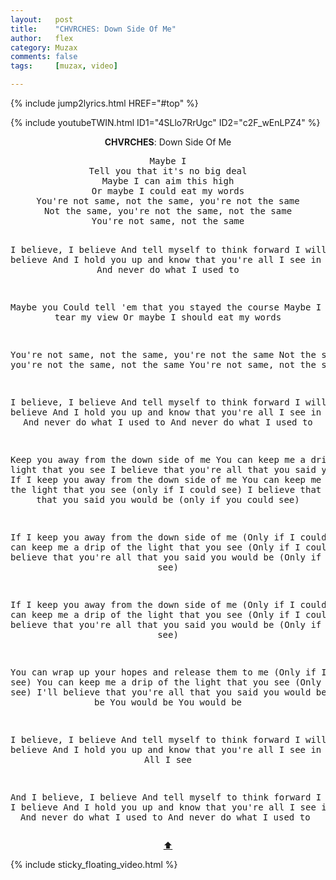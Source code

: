 ```yaml
---
layout:   post
title:    "CHVRCHES: Down Side Of Me"
author:   flex
category: Muzax
comments: false
tags:     [muzax, video]

---
```


{% include jump2lyrics.html HREF="#top" %}

{% include youtubeTWIN.html ID1="4SLlo7RrUgc" ID2="c2F_wEnLPZ4" %}

<!-- break -->

<a id="top"></a>
<div id="lyrics"><div class="lyricsheader" style=""><p><center><b>CHVRCHES</b>: Down Side Of Me</center></p></div>
<center><pre>
Maybe I
Tell you that it's no big deal
Maybe I can aim this high
Or maybe I could eat my words
You're not same, not the same, you're not the same
Not the same, you're not the same, not the same
You're not same, not the same

I believe, I believe
And tell myself to think forward
I will show I believe
And I hold you up and know that you're all I see in the light
And never do what I used to

Maybe you
Could tell 'em that you stayed the course
Maybe I could tear my view
Or maybe I should eat my words

You're not same, not the same, you're not the same
Not the same, you're not the same, not the same
You're not same, not the same

I believe, I believe
And tell myself to think forward
I will show I believe
And I hold you up and know that you're all I see in the light
And never do what I used to
And never do what I used to

Keep you away from the down side of me
You can keep me a drip of the light that you see
I believe that you're all that you said you would be
If I keep you away from the down side of me
You can keep me a drip of the light that you see (only if I could see)
I believe that you're all that you said you would be (only if you could see)

If I keep you away from the down side of me (Only if I could see)
You can keep me a drip of the light that you see (Only if I could see)
I believe that you're all that you said you would be (Only if I could see)

If I keep you away from the down side of me (Only if I could see)
You can keep me a drip of the light that you see (Only if I could see)
I believe that you're all that you said you would be (Only if I could see)

You can wrap up your hopes and release them to me (Only if I could see)
You can keep me a drip of the light that you see (Only if I could see)
I'll believe that you're all that you said you would be
You would be
You would be
You would be

I believe, I believe
And tell myself to think forward
I will show I believe
And I hold you up and know that you're all I see in the light
All I see

And I believe, I believe
And tell myself to think forward
I will show I believe
And I hold you up and know that you're all I see in the light
And never do what I used to
And never do what I used to
</pre>
<a href="#top">⬆</a></center></div>

<div class="sticky_floating_video"></div>
{% include sticky_floating_video.html %}